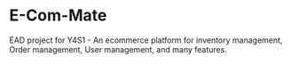 # E-Com-Mate
EAD project for Y4S1 - An ecommerce platform for inventory management, Order management, User management, and many features.
